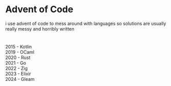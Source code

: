 # Advent of Code
i use advent of code to mess around with languages so solutions are usually really messy and horribly written
#

2015 - Kotlin  
2019 - OCaml  
2020 - Rust  
2021 - Go  
2022 - Zig  
2023 - Elixir  
2024 - Gleam  